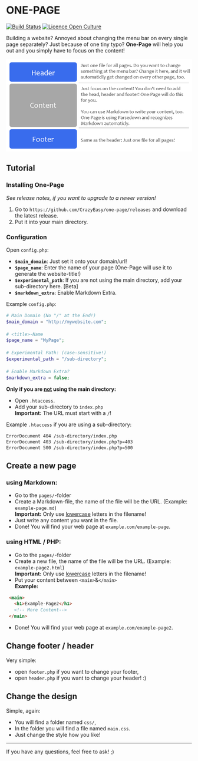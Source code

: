 # ONE-PAGE
[![Build Status](https://travis-ci.org/CrazyEasy/One-Page.svg?branch=master)](https://travis-ci.org/CrazyEasy/One-Page)
[![Licence Open Culture](https://img.shields.io/badge/licence-Free%20Cultural-blue.svg)](https://github.com/CrazyEasy/One-Page/blob/master/LICENSE.md)

Building a website? Annoyed about changing the menu bar on every single page separately? Just because of one tiny typo? **One-Page** will help you out and you simply have to focus on the content!

![](/img/tutorial1.png)

## Tutorial

### Installing One-Page
_See release notes, if you want to upgrade to a newer version!_

1. Go to `https://github.com/CrazyEasy/one-page/releases` and download the latest release.
2. Put it into your main directory.

### Configuration
Open `config.php`:

- **`$main_domain`**: Just set it onto your domain/url!
- **`$page_name`**: Enter the name of your page (One-Page will use it to generate the website-title!)
- **`$experimental_path`**: If you are not using the main directory, add your sub-directory here. [Beta]
- **`$markdown_extra`**: Enable Markdown Extra.

Example ``config.php``:

```php    
# Main Domain (No "/" at the End!)
$main_domain = "http://mywebsite.com"; 

# <title>-Name
$page_name = "MyPage";

# Experimental Path: (case-sensitive!)
$experimental_path = "/sub-directory";

# Enable Markdown Extra?
$markdown_extra = false;
```


**Only if you are <u>not</u> using the main directory:**
- Open `.htaccess`.
- Add your sub-directory to `index.php` <br>
  **Important:** The URL must start with a `/`!
 

Example `.htaccess` if you are using a sub-directory:

```http   
ErrorDocument 404 /sub-directory/index.php
ErrorDocument 403 /sub-directory/index.php?p=403
ErrorDocument 500 /sub-directory/index.php?p=500
```

## Create a new page
### using Markdown:

- Go to the `pages/`-folder
- Create a Markdown-file, the name of the file will be the URL. (Example: `example-page.md`)<br>
  **Important:** Only use <u>lowercase</u> letters in the filename!
- Just write any content you want in the file.
- Done! You will find your web page at `example.com/example-page`.

### using HTML / PHP:
- Go to the `pages/`-folder
- Create a new file, the name of the file will be the URL. (Example: `example-page2.html`)<br>**Important:** Only use <u>lowercase</u> letters in the filename!
- Put your content between `<main>`&`</main>`<br>
  **Example:**
 ```html
  <main>
    <h1>Example-Page2</h1>
    <!-- More Content-->
  </main>
 ```
- Done! You will find your web page at `example.com/example-page2`.

## Change footer / header
Very simple: 
- open `footer.php` if you want to change your footer,
- open `header.php` if you want to change your header!
:)

## Change the design
Simple, again:
- You will find a folder named `css/`,
- In the folder you will find a file named `main.css`.
- Just change the style how you like!

---

If you have any questions, feel free to ask! ;)
